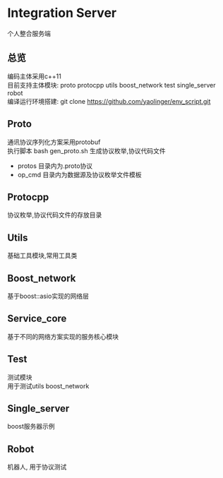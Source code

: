 # Integration Server
个人整合服务端  

## 总览
编码主体采用c++11  
目前支持主体模块: proto protocpp utils boost_network test single_server robot  
编译运行环境搭建: git clone https://github.com/yaolinger/env_script.git

## Proto
通讯协议序列化方案采用protobuf  
执行脚本 bash gen_proto.sh 生成协议枚举,协议代码文件  
* protos 目录内为.proto协议  
* op_cmd 目录内为数据源及协议枚举文件模板  
  
## Protocpp
协议枚举,协议代码文件的存放目录  

## Utils
基础工具模块,常用工具类  

## Boost_network
基于boost::asio实现的网络层  

## Service_core
基于不同的网络方案实现的服务核心模块  

## Test
测试模块  
用于测试utils boost_network  

## Single_server
boost服务器示例  

## Robot
机器人, 用于协议测试  
